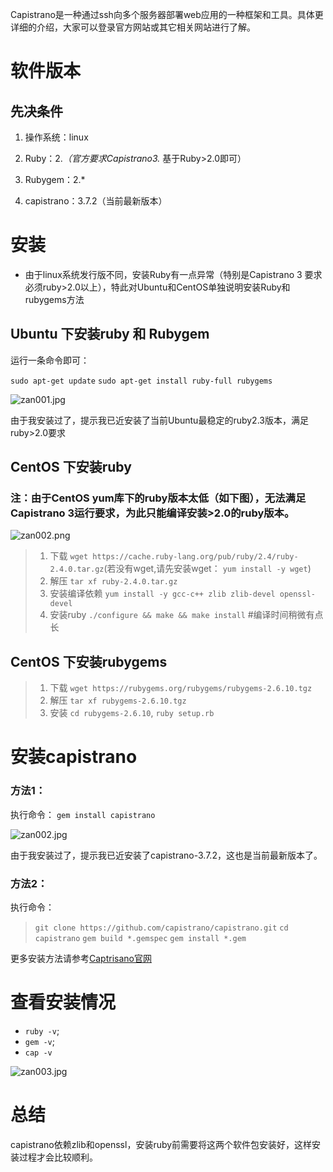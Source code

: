 Capistrano是一种通过ssh向多个服务器部署web应用的一种框架和工具。具体更详细的介绍，大家可以登录官方网站或其它相关网站进行了解。

# 软件版本

## 先决条件

1. 操作系统：linux

2. Ruby：2.*（官方要求Capistrano3.* 基于Ruby>2.0即可）

3. Rubygem：2.*

4. capistrano：3.7.2（当前最新版本）

# 安装
- 由于linux系统发行版不同，安装Ruby有一点异常（特别是Capistrano 3 要求必须ruby>2.0以上），特此对Ubuntu和CentOS单独说明安装Ruby和rubygems方法

## Ubuntu 下安装ruby 和 Rubygem

运行一条命令即可：

`sudo apt-get update`
`sudo apt-get install ruby-full rubygems `

![zan001.jpg][1]

由于我安装过了，提示我已近安装了当前Ubuntu最稳定的ruby2.3版本，满足ruby>2.0要求


## CentOS 下安装ruby

### 注：由于CentOS yum库下的ruby版本太低（如下图），无法满足Capistrano 3运行要求，为此只能编译安装>2.0的ruby版本。
![zan002.png][2]

> 1. 下载 `wget https://cache.ruby-lang.org/pub/ruby/2.4/ruby-2.4.0.tar.gz`(若没有wget,请先安装wget：
> `yum install -y wget`)
> 2. 解压 `tar xf ruby-2.4.0.tar.gz`
> 3. 安装编译依赖 `yum install -y gcc-c++ zlib zlib-devel openssl-devel`
> 4. 安装ruby `./configure && make && make install`	#编译时间稍微有点长

## CentOS 下安装rubygems


> 1. 下载 `wget https://rubygems.org/rubygems/rubygems-2.6.10.tgz`
> 2. 解压 `tar xf rubygems-2.6.10.tgz`
> 3. 安装 `cd rubygems-2.6.10`, `ruby setup.rb`


# 安装capistrano

### 方法1：
执行命令：
`gem install capistrano`

![zan002.jpg][3]

由于我安装过了，提示我已近安装了capistrano-3.7.2，这也是当前最新版本了。

### 方法2：
执行命令：

> `git clone https://github.com/capistrano/capistrano.git` 
> `cd capistrano`
> `gem build *.gemspec` 
> `gem install *.gem`

更多安装方法请参考[Captrisano官网][4]

# 查看安装情况

- `ruby -v`;
- `gem -v`;
- `cap -v`

![zan003.jpg][5]

# 总结

capistrano依赖zlib和openssl，安装ruby前需要将这两个软件包安装好，这样安装过程才会比较顺利。

  [1]: http://blog.4d4k.com/usr/uploads/2017/02/1374100548.jpg
  [2]: http://blog.4d4k.com/usr/uploads/2017/02/2471742994.png
  [3]: http://blog.4d4k.com/usr/uploads/2017/02/2134425200.jpg
  [4]: http://capistranorb.com/documentation/getting-started/installation/
  [5]: http://blog.4d4k.com/usr/uploads/2017/02/3324363127.jpg